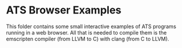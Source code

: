 # ATS Browser Examples

This folder contains some small interactive examples of ATS programs
running in a web browser. All that is needed to compile them is the
emscripten compiler (from LLVM to C) with clang (from C to LLVM).
